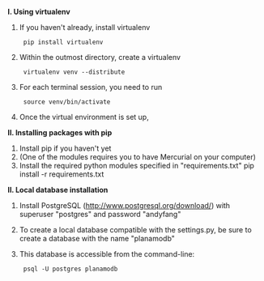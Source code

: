 **I. Using virtualenv**

1. If you haven't already, install virtualenv

        pip install virtualenv
2. Within the outmost directory, create a virtualenv

        virtualenv venv --distribute
3. For each terminal session, you need to run

        source venv/bin/activate
4. Once the virtual environment is set up, 


**II. Installing packages with pip**

1. Install pip if you haven't yet
2. (One of the modules requires you to have Mercurial on your computer)
3. Install the required python modules specified in "requirements.txt"
        pip install -r requirements.txt
        
        
**II. Local database installation**

1. Install PostgreSQL (http://www.postgresql.org/download/) with superuser "postgres" and password "andyfang"
2. To create a local database compatible with the settings.py, be sure to create a database with the name "planamodb"
3. This database is accessible from the command-line:

        psql -U postgres planamodb
